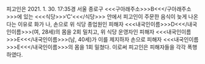 피고인은 2021. 1. 30. 17:35경 서울 종로구 <<<구아래주소>>>B<<</구아래주소>>>에 있는 <<<식당>>>‘C'<<</식당>>> 안에서 피고인이 주문한 음식이 늦게 나온다는 이유로 화가 나, 손으로 위 식당 종업원인 피해자 <<<내국인이름>>>D<<</내국인이름>>>(여, 28세)의 몸을 2회 밀치고, 위 식당 운영자인 피해자 <<<내국인이름>>>E<<</내국인이름>>>(남, 40세)가 이를 제지하자 손으로 피해자 <<<내국인이름>>>E<<</내국인이름>>>의 몸을 1회 밀쳤다.
이로써 피고인은 피해자들을 각각 폭행하였다.